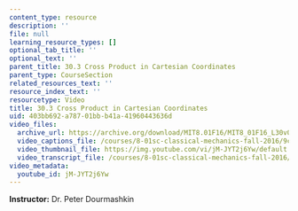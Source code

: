 ```yaml
---
content_type: resource
description: ''
file: null
learning_resource_types: []
optional_tab_title: ''
optional_text: ''
parent_title: 30.3 Cross Product in Cartesian Coordinates
parent_type: CourseSection
related_resources_text: ''
resource_index_text: ''
resourcetype: Video
title: 30.3 Cross Product in Cartesian Coordinates
uid: 403bb692-a787-01bb-b41a-41960443636d
video_files:
  archive_url: https://archive.org/download/MIT8.01F16/MIT8_01F16_L30v03_360p.mp4
  video_captions_file: /courses/8-01sc-classical-mechanics-fall-2016/9c95ef8e5615523a80882ecda02e2063_jM-JYT2j6Yw.vtt
  video_thumbnail_file: https://img.youtube.com/vi/jM-JYT2j6Yw/default.jpg
  video_transcript_file: /courses/8-01sc-classical-mechanics-fall-2016/b63e468aed2a9c717a29a4837a4ecbaf_jM-JYT2j6Yw.pdf
video_metadata:
  youtube_id: jM-JYT2j6Yw
---
```


**Instructor:** Dr. Peter Dourmashkin